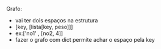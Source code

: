 Grafo:
- vai ter dois espaços na estrutura
- [key, [lista[key, peso]]]
- ex:['no1' , [no2, 4]] 
- fazer o grafo com dict permite achar o espaço pela key